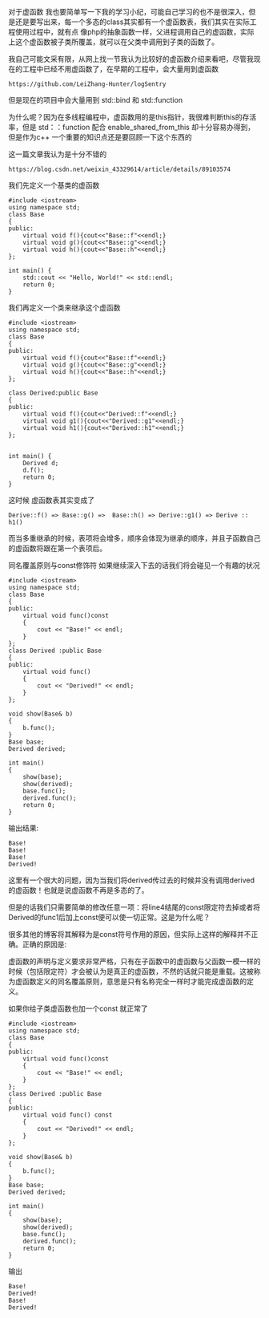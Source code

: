 对于虚函数 我也要简单写一下我的学习小纪，可能自己学习的也不是很深入，但是还是要写出来，每一个多态的class其实都有一个虚函数表，我们其实在实际工程使用过程中，就有点
像php的抽象函数一样，父进程调用自己的虚函数，实际上这个虚函数被子类所覆盖，就可以在父类中调用到子类的函数了。

我自己可能文采有限，从网上找一节我认为比较好的虚函数介绍来看吧，尽管我现在的工程中已经不用虚函数了，在早期的工程中，会大量用到虚函数

    https://github.com/LeiZhang-Hunter/logSentry
    
但是现在的项目中会大量用到 std::bind 和 std::function

为什么呢？因为在多线程编程中，虚函数用的是this指针，我很难判断this的存活率，但是 std：：function 配合 enable_shared_from_this 却十分容易办得到，但是作为c++
一个重要的知识点还是要回顾一下这个东西的

这一篇文章我认为是十分不错的


    https://blog.csdn.net/weixin_43329614/article/details/89103574
    
我们先定义一个基类的虚函数


    #include <iostream>
    using namespace std;
    class Base
    {
    public:
        virtual void f(){cout<<"Base::f"<<endl;}
        virtual void g(){cout<<"Base::g"<<endl;}
        virtual void h(){cout<<"Base::h"<<endl;}
    };

    int main() {
        std::cout << "Hello, World!" << std::endl;
        return 0;
    }

我们再定义一个类来继承这个虚函数

    #include <iostream>
    using namespace std;
    class Base
    {
    public:
        virtual void f(){cout<<"Base::f"<<endl;}
        virtual void g(){cout<<"Base::g"<<endl;}
        virtual void h(){cout<<"Base::h"<<endl;}
    };

    class Derived:public Base
    {
    public:
        virtual void f(){cout<<"Derived::f"<<endl;}
        virtual void g1(){cout<<"Derived::g1"<<endl;}
        virtual void h1(){cout<<"Derived::h1"<<endl;}
    };


    int main() {
        Derived d;
        d.f();
        return 0;
    }

这时候 虚函数表其实变成了

    Derive::f() => Base::g() =>  Base::h() => Derive::g1() => Derive :: h1()
    
而当多重继承的时候，表项将会增多，顺序会体现为继承的顺序，并且子函数自己的虚函数将跟在第一个表项后。


同名覆盖原则与const修饰符
如果继续深入下去的话我们将会碰见一个有趣的状况

    #include <iostream>
    using namespace std;
    class Base
    {
    public:
        virtual void func()const
        {
            cout << "Base!" << endl;
        }
    };
    class Derived :public Base
    {
    public:
        virtual void func()
        {
            cout << "Derived!" << endl;
        }
    };

    void show(Base& b)
    {
        b.func();
    }
    Base base;
    Derived derived;

    int main()
    {
        show(base);
        show(derived);
        base.func();
        derived.func();
        return 0;
    }
    
输出结果:

    Base!
    Base!
    Base!
    Derived!


这里有一个很大的问题，因为当我们将derived传过去的时候并没有调用derived的虚函数！也就是说虚函数不再是多态的了。

但是的话我们只需要简单的修改任意一项：将line4结尾的const限定符去掉或者将Derived的func1后加上const便可以使一切正常。这是为什么呢？

很多其他的博客将其解释为是const符号作用的原因，但实际上这样的解释并不正确。正确的原因是:

虚函数的声明与定义要求非常严格，只有在子函数中的虚函数与父函数一模一样的时候（包括限定符）才会被认为是真正的虚函数，不然的话就只能是重载。这被称为虚函数定义的同名覆盖原则，意思是只有名称完全一样时才能完成虚函数的定义。

如果你给子类虚函数也加一个const 就正常了


    #include <iostream>
    using namespace std;
    class Base
    {
    public:
        virtual void func()const
        {
            cout << "Base!" << endl;
        }
    };
    class Derived :public Base
    {
    public:
        virtual void func() const
        {
            cout << "Derived!" << endl;
        }
    };

    void show(Base& b)
    {
        b.func();
    }
    Base base;
    Derived derived;

    int main()
    {
        show(base);
        show(derived);
        base.func();
        derived.func();
        return 0;
    }

输出

    Base!
    Derived!
    Base!
    Derived!
